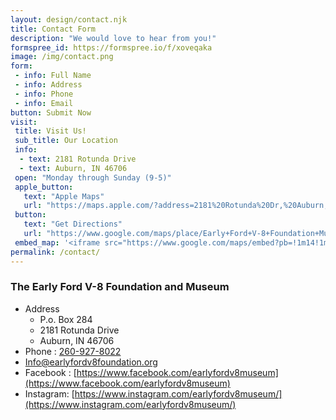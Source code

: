 ```yaml
---
layout: design/contact.njk
title: Contact Form
description: "We would love to hear from you!"
formspree_id: https://formspree.io/f/xoveqaka
image: /img/contact.png
form: 
 - info: Full Name
 - info: Address
 - info: Phone
 - info: Email
button: Submit Now
visit: 
 title: Visit Us!
 sub_title: Our Location
 info: 
  - text: 2181 Rotunda Drive
  - text: Auburn, IN 46706
 open: "Monday through Sunday (9-5)"
 apple_button: 
   text: "Apple Maps"
   url: "https://maps.apple.com/?address=2181%20Rotunda%20Dr,%20Auburn,%20IN%20%2046706,%20United%20States&auid=2400004346339794474&ll=41.334899,-85.089519&lsp=9902&q=Early%20Ford%20V-8%20Foundation%20%26%20Museum&t=m"
 button: 
   text: "Get Directions"
   url: "https://www.google.com/maps/place/Early+Ford+V-8+Foundation+Museum/@41.3352698,-85.0892508,15z/data=!4m2!3m1!1s0x0:0xd407c527d5ed08cb?sa=X&ved=2ahUKEwiXie2Zp_P1AhXrjokEHZmXAl0Q_BJ6BAgyEAU"
 embed_map: '<iframe src="https://www.google.com/maps/embed?pb=!1m14!1m8!1m3!1d5991.576561223547!2d-85.089543!3d41.335217!3m2!1i1024!2i768!4f13.1!3m3!1m2!1s0x8816054b16a772b9%3A0xd407c527d5ed08cb!2sEarly%20Ford%20V-8%20Museum!5e0!3m2!1sen!2sus!4v1741837716965!5m2!1sen!2sus" width="600" height="450" style="border:0;" allowfullscreen="" loading="lazy" referrerpolicy="no-referrer-when-downgrade"></iframe>'
permalink: /contact/
---
```

### The Early Ford V-8 Foundation and Museum
+ Address 
    + P.o. Box 284
    + 2181 Rotunda Drive
    + Auburn, IN 46706
+ Phone : [260-927-8022](tel:+12609278022)
+ [Info@earlyfordv8foundation.org](mailto:Info@earlyfordv8foundation.org)
+ Facebook : [https://www.facebook.com/earlyfordv8museum](https://www.facebook.com/earlyfordv8museum)
+ Instagram: [https://www.instagram.com/earlyfordv8museum/](https://www.instagram.com/earlyfordv8museum/)

